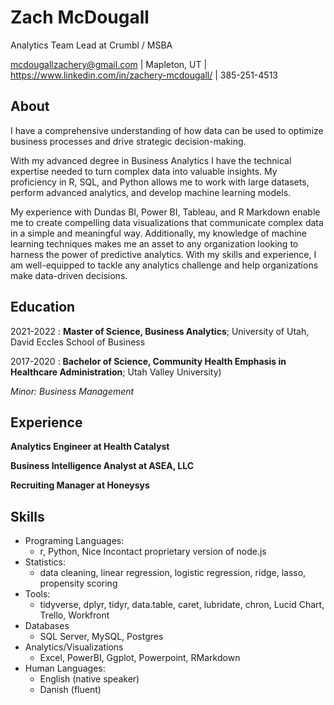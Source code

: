 Zach McDougall
============
Analytics Team Lead at Crumbl / MSBA

mcdougallzachery@gmail.com | Mapleton, UT | https://www.linkedin.com/in/zachery-mcdougall/ | 385-251-4513

About
---------
I have a comprehensive understanding of how data can be used to optimize business processes and drive strategic decision-making. 

With my advanced degree in Business Analytics I have the technical expertise needed to turn complex data into valuable insights. My proficiency in R, SQL, and Python allows me to work with large datasets, perform advanced analytics, and develop machine learning models. 

My experience with Dundas BI, Power BI, Tableau, and R Markdown enable me to create compelling data visualizations that communicate complex data in a simple and meaningful way. Additionally, my knowledge of machine learning techniques makes me an asset to any organization looking to harness the power of predictive analytics. With my skills and experience, I am well-equipped to tackle any analytics challenge and help organizations make data-driven decisions.

Education
---------

2021-2022
:   **Master of Science, Business Analytics**; University of Utah, David Eccles School of Business

2017-2020
:   **Bachelor of Science, Community Health Emphasis in Healthcare Administration**; Utah Valley University)
 
*Minor: Business Management*

Experience
----------
**Analytics Engineer at Health Catalyst**

**Business Intelligence Analyst at ASEA, LLC**

**Recruiting Manager at Honeysys**


Skills
----------------------------------------
* Programing Languages:
     * r, Python, Nice Incontact proprietary version of node.js
* Statistics:
     * data cleaning, linear regression, logistic regression, ridge, lasso, propensity scoring
* Tools:
     * tidyverse, dplyr, tidyr, data.table, caret, lubridate, chron, Lucid Chart, Trello, Workfront
* Databases
     * SQL Server, MySQL, Postgres
* Analytics/Visualizations
    * Excel, PowerBI, Ggplot, Powerpoint, RMarkdown
* Human Languages:
     * English (native speaker)
     * Danish (fluent)

